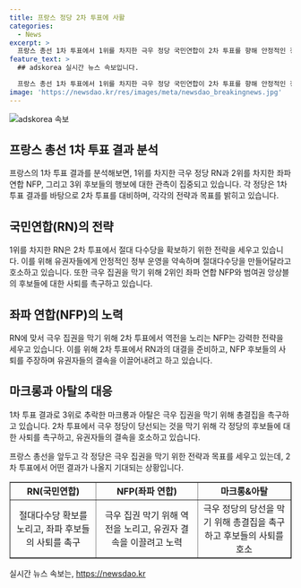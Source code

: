 ```yaml
---
title: 프랑스 정당 2차 투표에 사활
categories:
  - News
excerpt: >
  프랑스 총선 1차 투표에서 1위를 차지한 극우 정당 국민연합이 2차 투표를 향해 안정적인 정부 운영을 위해 절대 다수당을 노려하며, 2위인 좌파 연합은 극우 집권을 막기 위해 3위 후보들의 사퇴를 촉구했다. 국민연합의 마린 르펜 의원은 마크롱의 권력에 대한 유권자들의 의지를 감사하며, 2차 투표의 중요성을 강조했고, 좌파는 역전을 노리며 각성을 호소했다. 범여권은 RN의 집권을 막기 위한 총결집을 촉구하고, 극우 세력의 권력을 막을 것을 강조했다.
feature_text: >
  ## adskorea 실시간 뉴스 속보입니다.

  프랑스 총선 1차 투표에서 1위를 차지한 극우 정당 국민연합이 2차 투표를 향해 안정적인 정부 운영을 위해 절대 다수당을 노려하며, 2위인 좌파 연합은 극우 집권을 막기 위해 3위 후보들의 사퇴를 촉구했다. 국민연합의 마린 르펜 의원은 마크롱의 권력에 대한 유권자들의 의지를 감사하며, 2차 투표의 중요성을 강조했고, 좌파는 역전을 노리며 각성을 호소했다. 범여권은 RN의 집권을 막기 위한 총결집을 촉구하고, 극우 세력의 권력을 막을 것을 강조했다.
image: 'https://newsdao.kr/res/images/meta/newsdao_breakingnews.jpg'
---
```


<p><img src="https://newsdao.kr/res/images/meta/newsdao_breakingnews.jpg" alt="adskorea 속보" /></p>

<h2 data-ke-size="size26">프랑스 총선 1차 투표 결과 분석</h2>

<p data-ke-size="size16">프랑스의 1차 투표 결과를 분석해보면, 1위를 차지한 극우 정당 RN과 2위를 차지한 좌파 연합 NFP, 그리고 3위 후보들의 행보에 대한 관측이 집중되고 있습니다. 각 정당은 1차 투표 결과를 바탕으로 2차 투표를 대비하며, 각각의 전략과 목표를 밝히고 있습니다.</p>

<h2 data-ke-size="size26">국민연합(RN)의 전략</h2>

<p data-ke-size="size16">1위를 차지한 RN은 2차 투표에서 절대 다수당을 확보하기 위한 전략을 세우고 있습니다. 이를 위해 유권자들에게 안정적인 정부 운영을 약속하며 절대다수당을 만들어달라고 호소하고 있습니다. 또한 극우 집권을 막기 위해 2위인 좌파 연합 NFP와 범여권 앙상블의 후보들에 대한 사퇴를 촉구하고 있습니다.</p>

<h2 data-ke-size="size26">좌파 연합(NFP)의 노력</h2>

<p data-ke-size="size16">RN에 맞서 극우 집권을 막기 위해 2차 투표에서 역전을 노리는 NFP는 강력한 전략을 세우고 있습니다. 이를 위해 2차 투표에서 RN과의 대결을 준비하고, NFP 후보들의 사퇴를 주장하며 유권자들의 결속을 이끌어내려고 하고 있습니다.</p>

<h2 data-ke-size="size26">마크롱과 아탈의 대응</h2>

<p data-ke-size="size16">1차 투표 결과로 3위로 추락한 마크롱과 아탈은 극우 집권을 막기 위해 총결집을 촉구하고 있습니다. 2차 투표에서 극우 정당이 당선되는 것을 막기 위해 각 정당의 후보들에 대한 사퇴를 촉구하고, 유권자들의 결속을 호소하고 있습니다.</p>

<p data-ke-size="size16">프랑스 총선을 앞두고 각 정당은 극우 집권을 막기 위한 전략과 목표를 세우고 있는데, 2차 투표에서 어떤 결과가 나올지 기대되는 상황입니다.</p>

<table style="width: 100%;" border="1">
<tbody>
<tr>
<td style="text-align: center; height: 17px;"><b>RN(국민연합)</b></td>
<td style="text-align: center; height: 17px;"><b>NFP(좌파 연합)</b></td>
<td style="text-align: center; height: 17px;"><b>마크롱&amp;아탈</b></td>
</tr>
<tr>
<td style="text-align: center; height: 17px;">절대다수당 확보를 노리고, 좌파 후보들의 사퇴를 촉구</td>
<td style="text-align: center; height: 17px;">극우 집권 막기 위해 역전을 노리고, 유권자 결속을 이끌려고 노력</td>
<td style="text-align: center; height: 17px;">극우 정당의 당선을 막기 위해 총결집을 촉구하고 후보들의 사퇴를 호소</td>
</tr>
</tbody>
</table>
실시간 뉴스 속보는, <a href="https://newsdao.kr" rel="dofollow">https://newsdao.kr</a>


